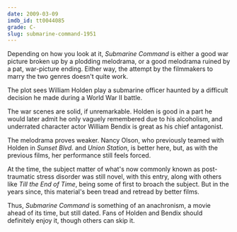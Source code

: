 ```yaml
---
date: 2009-03-09
imdb_id: tt0044085
grade: C-
slug: submarine-command-1951
---
```


Depending on how you look at it, _Submarine Command_ is either a good war picture broken up by a plodding melodrama, or a good melodrama ruined by a pat, war-picture ending. Either way, the attempt by the filmmakers to marry the two genres doesn't quite work.

The plot sees William Holden play a submarine officer haunted by a difficult decision he made during a World War II battle.

The war scenes are solid, if unremarkable. Holden is good in a part he would later admit he only vaguely remembered due to his alcoholism, and underrated character actor William Bendix is great as his chief antagonist.

The melodrama proves weaker. Nancy Olson, who previously teamed with Holden in <span data-imdb-id="tt0043014">_Sunset Blvd._</span> and <span data-imdb-id="tt0043090">_Union Station_</span>, is better here, but, as with the previous films, her performance still feels forced.

At the time, the subject matter of what's now commonly known as post-traumatic stress disorder was still novel, with this entry, along with others like <span data-imdb-id="tt0039036">_Till the End of Time_</span>, being some of first to broach the subject. But in the years since, this material's been tread and retread by better films.

Thus, _Submarine Command_ is something of an anachronism, a movie ahead of its time, but still dated. Fans of Holden and Bendix should definitely enjoy it, though others can skip it.
